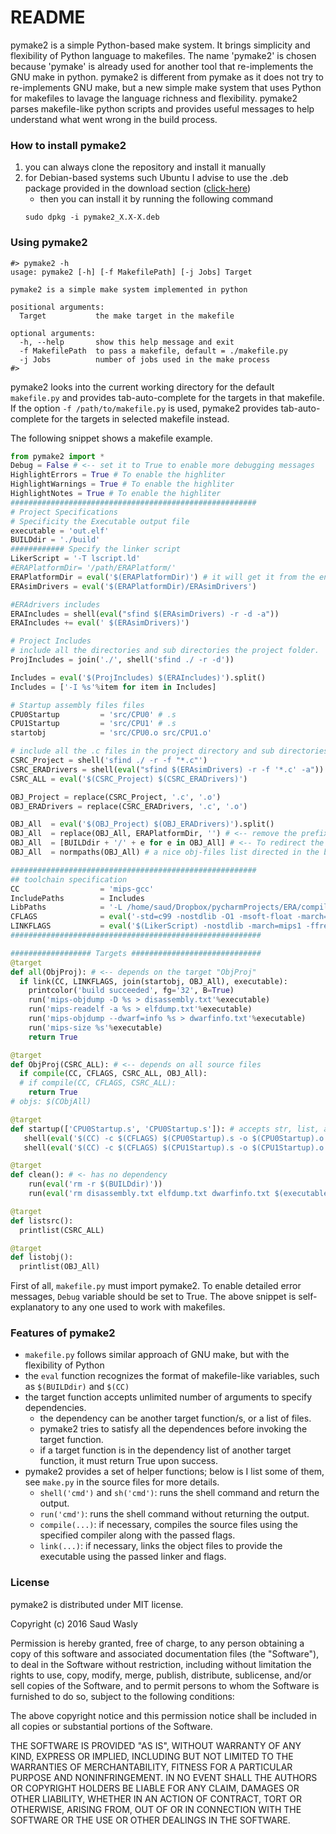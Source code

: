 # README #
pymake2 is a simple Python-based make system. It brings simplicity and flexibility of Python language to makefiles. The name 'pymake2' is chosen because 'pymake' is already used for another tool that re-implements the GNU make in python. pymake2 is different from pymake as it does not try to re-implements GNU make, but a new simple make system that uses Python for makefiles to lavage the language richness and flexibility. pymake2 parses makefile-like python scripts and provides useful messages to help understand what went wrong in the build process.


### How to install pymake2 ###
1. you can always clone the repository and install it manually
2. for Debian-based systems such Ubuntu I advise to use the .deb package provided in the download section ([click-here](https://bitbucket.org/saudalwasly/pymake2/downloads))
    * then you can install it by running the following command 
    ```
    sudo dpkg -i pymake2_X.X-X.deb
    ```

### Using pymake2 ###
```
#> pymake2 -h
usage: pymake2 [-h] [-f MakefilePath] [-j Jobs] Target

pymake2 is a simple make system implemented in python

positional arguments:
  Target           the make target in the makefile

optional arguments:
  -h, --help       show this help message and exit
  -f MakefilePath  to pass a makefile, default = ./makefile.py
  -j Jobs          number of jobs used in the make process
#> 

```
pymake2 looks into the current working directory for the default `makefile.py` and provides tab-auto-complete for the targets in that makefile. If the option `-f /path/to/makefile.py` is used, pymake2 provides tab-auto-complete for the targets in selected makefile instead.

The following snippet shows a makefile example. 

```python
from pymake2 import *
Debug = False # <-- set it to True to enable more debugging messages 
HighlightErrors = True # To enable the highliter
HighlightWarnings = True # To enable the highliter
HighlightNotes = True # To enable the highliter
#######################################################
# Project Specifications
# Specificity the Executable output file
executable = 'out.elf'
BUILDdir = './build'
############ Specify the linker script
LikerScript = '-T lscript.ld'
#ERAPlatformDir= '/path/ERAPlatform/'
ERAPlatformDir = eval('$(ERAPlatformDir)') # it will get it from the environment variables if it is not defined in the file
ERAsimDrivers = eval('$(ERAPlatformDir)/ERAsimDrivers')

#ERAdrivers includes
ERAIncludes = shell(eval("sfind $(ERAsimDrivers) -r -d -a"))
ERAIncludes += eval(' $(ERAsimDrivers)')

# Project Includes
# include all the directories and sub directories the project folder.
ProjIncludes = join('./', shell('sfind ./ -r -d'))

Includes = eval('$(ProjIncludes) $(ERAIncludes)').split()
Includes = ['-I %s'%item for item in Includes]

# Startup assembly files files
CPU0Startup         = 'src/CPU0' # .s
CPU1Startup         = 'src/CPU1' # .s
startobj            = 'src/CPU0.o src/CPU1.o'

# include all the .c files in the project directory and sub directories.
CSRC_Project = shell('sfind ./ -r -f "*.c"')
CSRC_ERADrivers = shell(eval("sfind $(ERAsimDrivers) -r -f '*.c' -a"))
CSRC_ALL = eval('$(CSRC_Project) $(CSRC_ERADrivers)')

OBJ_Project = replace(CSRC_Project, '.c', '.o')
OBJ_ERADrivers = replace(CSRC_ERADrivers, '.c', '.o')

OBJ_All  = eval('$(OBJ_Project) $(OBJ_ERADrivers)').split()
OBJ_All  = replace(OBJ_All, ERAPlatformDir, '') # <-- remove the prefix for obj files
OBJ_All  = [BUILDdir + '/' + e for e in OBJ_All] # <-- To redirect the build directory
OBJ_All  = normpaths(OBJ_All) # a nice obj-files list directed in the build folder

#######################################################
## toolchain specification
CC                  = 'mips-gcc'
IncludePaths        = Includes
LibPaths            = '-L /home/saud/Dropbox/pycharmProjects/ERA/compiler/ERAPlatform/mips/'
CFLAGS              = eval('-std=c99 -nostdlib -O1 -msoft-float -march=mips1 -EL -g -Wall $(IncludePaths)')
LINKFLAGS           = eval('$(LikerScript) -nostdlib -march=mips1 -ffreestanding -EL -Xlinker -Map=output.map $(LibPaths) -lc')
########################################################

################## Targets #############################
@target
def all(ObjProj): # <-- depends on the target "ObjProj"
  if link(CC, LINKFLAGS, join(startobj, OBJ_All), executable):
    printcolor('build succeeded', fg='32', B=True)
    run('mips-objdump -D %s > disassembly.txt'%executable)
    run('mips-readelf -a %s > elfdump.txt'%executable)
    run('mips-objdump --dwarf=info %s > dwarfinfo.txt'%executable)
    run('mips-size %s'%executable)
    return True

@target
def ObjProj(CSRC_ALL): # <-- depends on all source files
  if compile(CC, CFLAGS, CSRC_ALL, OBJ_All):
  # if compile(CC, CFLAGS, CSRC_ALL):
    return True
# objs: $(CObjAll)  

@target
def startup(['CPU0Startup.s', 'CPU0Startup.s']): # accepts str, list, and function
   shell(eval('$(CC) -c $(CFLAGS) $(CPU0Startup).s -o $(CPU0Startup).o'))
   shell(eval('$(CC) -c $(CFLAGS) $(CPU1Startup).s -o $(CPU1Startup).o'))

@target
def clean(): # <- has no dependency
    run(eval('rm -r $(BUILDdir)'))
    run(eval('rm disassembly.txt elfdump.txt dwarfinfo.txt $(executable)'))

@target
def listsrc():
  printlist(CSRC_ALL)

@target
def listobj():
  printlist(OBJ_All)

```
First of all, `makefile.py` must import pymake2. To enable detailed error messages, `Debug` variable should be set to True. The above snippet is self-explanatory to any one used to work with makefiles. 

### Features of pymake2 ###
- `makefile.py` follows similar approach of GNU make, but with the flexibility of Python
- the `eval` function recognizes the format of makefile-like variables, such as `$(BUILDdir)` and `$(CC)`
- the target function accepts unlimited number of arguments to specify dependencies.
    - the dependency can be another target function/s, or a list of files.
    - pymake2 tries to satisfy all the dependences before invoking the target function.
    - if a target function is in the dependency list of another target function, it must return True upon success.
- pymake2 provides a set of helper functions; below is I list some of them, see `make.py` in the source files for more details.
    - `shell('cmd')` and `sh('cmd')`: runs the shell command and return the output.
    - `run('cmd')`: runs the shell command without returning the output.
    - `compile(...)`: if necessary, compiles the source files using the specified compiler along with the passed flags.
    - `link(...)`: if necessary, links the object files to provide the executable using the passed linker and flags.


### License ###
pymake2 is distributed under MIT license.

Copyright (c) 2016 Saud Wasly

Permission is hereby granted, free of charge, to any person obtaining a copy of this software and associated documentation files (the "Software"), to deal in the Software without restriction, including without limitation the rights to use, copy, modify, merge, publish, distribute, sublicense, and/or sell copies of the Software, and to permit persons to whom the Software is furnished to do so, subject to the following conditions:

The above copyright notice and this permission notice shall be included in all copies or substantial portions of the Software.

THE SOFTWARE IS PROVIDED "AS IS", WITHOUT WARRANTY OF ANY KIND, EXPRESS OR IMPLIED, INCLUDING BUT NOT LIMITED TO THE WARRANTIES OF MERCHANTABILITY, FITNESS FOR A PARTICULAR PURPOSE AND NONINFRINGEMENT. IN NO EVENT SHALL THE AUTHORS OR COPYRIGHT HOLDERS BE LIABLE FOR ANY CLAIM, DAMAGES OR OTHER LIABILITY, WHETHER IN AN ACTION OF CONTRACT, TORT OR OTHERWISE, ARISING FROM, OUT OF OR IN CONNECTION WITH THE SOFTWARE OR THE USE OR OTHER DEALINGS IN THE SOFTWARE.